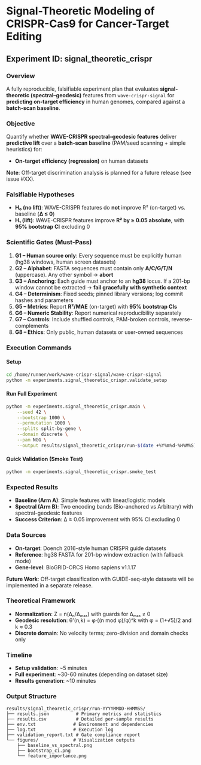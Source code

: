 # Signal-Theoretic Modeling of CRISPR-Cas9 for Cancer-Target Editing

## Experiment ID: signal_theoretic_crispr

### Overview
A fully reproducible, falsifiable experiment plan that evaluates **signal-theoretic (spectral–geodesic)** features from `wave-crispr-signal` for **predicting on-target efficiency** in human genomes, compared against a **batch-scan baseline**.

### Objective
Quantify whether **WAVE-CRISPR spectral–geodesic features** deliver **predictive lift** over a **batch-scan baseline** (PAM/seed scanning + simple heuristics) for:
- **On-target efficiency (regression)** on human datasets

**Note**: Off-target discrimination analysis is planned for a future release (see issue #XX).

### Falsifiable Hypotheses
- **H₀ (no lift)**: WAVE-CRISPR features do **not** improve R² (on-target) vs. baseline (**Δ ≤ 0**)
- **H₁ (lift)**: WAVE-CRISPR features improve **R² by ≥ 0.05 absolute**, with **95% bootstrap CI** excluding 0

### Scientific Gates (Must-Pass)
1. **G1 – Human source only**: Every sequence must be explicitly human (hg38 windows, human screen datasets)
2. **G2 – Alphabet**: FASTA sequences must contain only **A/C/G/T/N** (uppercase). Any other symbol → **abort**
3. **G3 – Anchoring**: Each guide must anchor to an **hg38** locus. If a 201-bp window cannot be extracted → **fail gracefully with synthetic context**
4. **G4 – Determinism**: Fixed seeds; pinned library versions; log commit hashes and parameters
5. **G5 – Metrics**: Report **R²/MAE** (on-target) with **95% bootstrap CIs**
6. **G6 – Numeric Stability**: Report numerical reproducibility separately
7. **G7 – Controls**: Include shuffled controls, PAM-broken controls, reverse-complements
8. **G8 – Ethics**: Only public, human datasets or user-owned sequences

### Execution Commands

#### Setup
```bash
cd /home/runner/work/wave-crispr-signal/wave-crispr-signal
python -m experiments.signal_theoretic_crispr.validate_setup
```

#### Run Full Experiment
```bash
python -m experiments.signal_theoretic_crispr.main \
    --seed 42 \
    --bootstrap 1000 \
    --permutation 1000 \
    --splits split-by-gene \
    --domain discrete \
    --pam NGG \
    --output results/signal_theoretic_crispr/run-$(date +%Y%m%d-%H%M%S)
```

#### Quick Validation (Smoke Test)
```bash
python -m experiments.signal_theoretic_crispr.smoke_test
```

### Expected Results
- **Baseline (Arm A)**: Simple features with linear/logistic models
- **Spectral (Arm B)**: Two encoding bands (Bio-anchored vs Arbitrary) with spectral-geodesic features
- **Success Criterion**: Δ ≥ 0.05 improvement with 95% CI excluding 0

### Data Sources
- **On-target**: Doench 2016-style human CRISPR guide datasets
- **Reference**: hg38 FASTA for 201-bp window extraction (with fallback mode)
- **Gene-level**: BioGRID-ORCS Homo sapiens v1.1.17

**Future Work**: Off-target classification with GUIDE-seq-style datasets will be implemented in a separate release.

### Theoretical Framework
- **Normalization**: Z = n(Δₙ/Δₘₐₓ) with guards for Δₘₐₓ ≠ 0
- **Geodesic resolution**: θ'(n,k) = φ·((n mod φ)/φ)^k with φ = (1+√5)/2 and k ≈ 0.3
- **Discrete domain**: No velocity terms; zero-division and domain checks only

### Timeline
- **Setup validation**: ~5 minutes
- **Full experiment**: ~30-60 minutes (depending on dataset size)
- **Results generation**: ~10 minutes

### Output Structure
```
results/signal_theoretic_crispr/run-YYYYMMDD-HHMMSS/
├── results.json          # Primary metrics and statistics
├── results.csv           # Detailed per-sample results
├── env.txt              # Environment and dependencies
├── log.txt              # Execution log
├── validation_report.txt # Gate compliance report
└── figures/             # Visualization outputs
    ├── baseline_vs_spectral.png
    ├── bootstrap_ci.png
    └── feature_importance.png
```